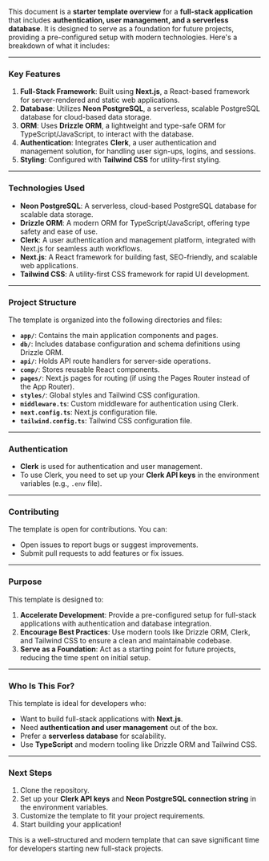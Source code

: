 This document is a **starter template overview** for a **full-stack application** that includes **authentication, user management, and a serverless database**. It is designed to serve as a foundation for future projects, providing a pre-configured setup with modern technologies. Here's a breakdown of what it includes:

---

### **Key Features**
1. **Full-Stack Framework**: Built using **Next.js**, a React-based framework for server-rendered and static web applications.
2. **Database**: Utilizes **Neon PostgreSQL**, a serverless, scalable PostgreSQL database for cloud-based data storage.
3. **ORM**: Uses **Drizzle ORM**, a lightweight and type-safe ORM for TypeScript/JavaScript, to interact with the database.
4. **Authentication**: Integrates **Clerk**, a user authentication and management solution, for handling user sign-ups, logins, and sessions.
5. **Styling**: Configured with **Tailwind CSS** for utility-first styling.

---

### **Technologies Used**
- **Neon PostgreSQL**: A serverless, cloud-based PostgreSQL database for scalable data storage.
- **Drizzle ORM**: A modern ORM for TypeScript/JavaScript, offering type safety and ease of use.
- **Clerk**: A user authentication and management platform, integrated with Next.js for seamless auth workflows.
- **Next.js**: A React framework for building fast, SEO-friendly, and scalable web applications.
- **Tailwind CSS**: A utility-first CSS framework for rapid UI development.

---

### **Project Structure**
The template is organized into the following directories and files:
- **`app/`**: Contains the main application components and pages.
- **`db/`**: Includes database configuration and schema definitions using Drizzle ORM.
- **`api/`**: Holds API route handlers for server-side operations.
- **`comp/`**: Stores reusable React components.
- **`pages/`**: Next.js pages for routing (if using the Pages Router instead of the App Router).
- **`styles/`**: Global styles and Tailwind CSS configuration.
- **`middleware.ts`**: Custom middleware for authentication using Clerk.
- **`next.config.ts`**: Next.js configuration file.
- **`tailwind.config.ts`**: Tailwind CSS configuration file.

---

### **Authentication**
- **Clerk** is used for authentication and user management.
- To use Clerk, you need to set up your **Clerk API keys** in the environment variables (e.g., `.env` file).

---

### **Contributing**
The template is open for contributions. You can:
- Open issues to report bugs or suggest improvements.
- Submit pull requests to add features or fix issues.

---

### **Purpose**
This template is designed to:
1. **Accelerate Development**: Provide a pre-configured setup for full-stack applications with authentication and database integration.
2. **Encourage Best Practices**: Use modern tools like Drizzle ORM, Clerk, and Tailwind CSS to ensure a clean and maintainable codebase.
3. **Serve as a Foundation**: Act as a starting point for future projects, reducing the time spent on initial setup.

---

### **Who Is This For?**
This template is ideal for developers who:
- Want to build full-stack applications with **Next.js**.
- Need **authentication and user management** out of the box.
- Prefer a **serverless database** for scalability.
- Use **TypeScript** and modern tooling like Drizzle ORM and Tailwind CSS.

---

### **Next Steps**
1. Clone the repository.
2. Set up your **Clerk API keys** and **Neon PostgreSQL connection string** in the environment variables.
3. Customize the template to fit your project requirements.
4. Start building your application!

This is a well-structured and modern template that can save significant time for developers starting new full-stack projects.
